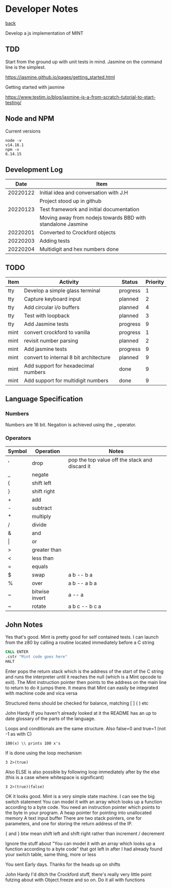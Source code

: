 # Developer Notes

[back](README.md)

Develop a js implementation of MINT

## TDD

Start from the ground up with unit tests in mind. Jasmine on the command line is the simplest.

<https://jasmine.github.io/pages/getting_started.html>

Getting started with jasmine

<https://www.testim.io/blog/jasmine-js-a-from-scratch-tutorial-to-start-testing/>

## Node and NPM

Current versions

```shell
node -v
v14.18.1
npm -v
6.14.15
```

## Development Log

| Date     | Item                                                        |
|----------|-------------------------------------------------------------|
| 20220122 | Initial idea and conversation with J.H                      |
|          | Project stood up in github                                  |
| 20220123 | Test framework and initial documentation                    |
|          | Moving away from nodejs towards BBD with standalone Jasmine |
| 20220201 | Converted to Crockford objects                              |
| 20220203 | Adding tests                                                |
| 20220204 | Multidigit and hex numbers done                             |

## TODO

| Item | Activity                               | Status   | Priority |
|------|----------------------------------------|----------|----------|
| tty  | Develop a simple glass terminal        | progress | 1        |
| tty  | Capture keyboard input                 | planned  | 2        |
| tty  | Add circular i/o buffers               | planned  | 4        |
| tty  | Test with loopback                     | planned  | 3        |
| tty  | Add Jasmine tests                      | progress | 9        |
| mint | convert crockford to vanilla           | progress | 1        |
| mint | revisit number parsing                 | planned  | 2        |
| mint | Add jasmine tests                      | progress | 9        |
| mint | convert to internal 8 bit architecture | planned  | 9        |
| mint | Add support for hexadecimal numbers    | done     | 9        |
| mint | Add support for multidigit numbers     | done     | 9        |

## Language Specification

### Numbers

Numbers are 16 bit.
Negation is achieved using the _ operator.

### Operators

|Symbol|Operation   |Notes                                         |
|------|------------|----------------------------------------------| 
|'     |drop        |pop the top value off the stack and discard it|
|_     |negate      ||
|{     |shift left  ||
|}     |shift right ||
|+     |add         ||
|-     |subtract    ||
|*     |multiply    ||
|/     |divide      ||
|&     |and         ||
|\|    |or          ||
|>     |greater than||
|<     |less than   ||
|=     |equals      ||
|$     |swap        |a b -- b a  |
|%     |over        |a b -- a b a|
|~     |bitwise invert |a -- a|
|~     |rotate |a b c -- b c a|

## John Notes

Yes that's good. Mint is pretty good for self contained tests. I can launch from the z80 by calling a routine located immediately before a C string

```asm
CALL ENTER
.cstr "Mint code goes here"
HALT
```

Enter pops the return stack which is the address of the start of the C string and runs the interpreter until it reaches the null (which is a Mint opcode to exit). The Mint instruction pointer then points to the address on the main line to return to do it jumps there. It means that Mint can easily be integrated with machine code and vica versa

Structured items should be checked for balance, matching [ ] ( )   etc

John Hardy
If you haven't already looked at it the README has an up to date glossary of the parts of the language.

Loops and conditionals are the same structure. Also false=0 and true=1 (not -1 as with C)

```forth
100(x) \\ prints 100 x's
```

If is done using the loop mechanism
```forth
3 2>(true)
```

Also ELSE is also possible by following loop immediately after by the else (this is a case where whitespace is significant)
```forth
3 2>(true)(false)
```

OK it looks good.
Mint is a very simple state machine. I can see the big switch statement You can model it with an array which looks up a function according to a byte code.
You need an instruction pointer which points to the byte in your program.
A heap pointer for pointing into unallocated memory
A text input buffer
There are two stack pointers, one for parameters, and one for storing the return address of the IP.

{ and } btw mean shift left and shift right rather than increment / decrement

Ignore the stuff about "You can model it with an array which looks up a function according to a byte code" that got left in after I had already found your switch table, same thing, more or less

You sent
Early days. Thanks for the heads up on shifts

John Hardy
I'd ditch the Crockford stuff, there's really very little point futzing about with Object.freeze and so on. Do it all with functions
